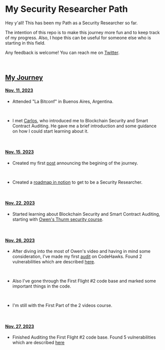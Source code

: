 # My Security Researcher Path

 Hey y'all! This has been my Path as a Security Researcher so far.

 The intention of this repo is to make this journey more fun and to keep track of my progress. Also, I hope this can be useful for someone else who is starting in this field.

 Any feedback is welcome! You can reach me on [Twitter](https://twitter.com/FerrerasManuel).

<br>

## <u>My Journey</u>

#### <u>Nov. 11, 2023</u>

- Attended "La Bitconf" in Buenos Aires, Argentina.
<br>

- I met [Carlos](https://twitter.com/carlitox477), who introduced me to Blockchain Security and Smart Contract Auditing. He gave me a brief introduction and some guidance on how I could start learning about it.
<br>

#### <u>Nov. 15, 2023</u>

- Created my first [post](https://twitter.com/FerrerasManuel/status/1724933936067793244) announcing the begining of the journey.
<br>

- Created a [roadmap in notion](https://manuelferreras.notion.site/Smart-Contracts-Audit-Roadmap-33509c4f359542dfb8ad720b46b200b7?pvs=4) to get to be a Security Researcher.
<br>

#### <u>Nov. 22, 2023</u>

- Started learning about Blockchain Security and Smart Contract Auditing, starting with [Owen's Thurm security course](https://www.youtube.com/watch?v=DRZogmD647U&t=2s).
<br>

#### <u>Nov. 26, 2023</u>

- After diving into the most of Owen's video and having in mind some consideration, I've made my first [audit](https://www.codehawks.com/contests/clnuo221v0001l50aomgo4nyn) on CodeHawks. Found 2 vulnerabilities which are described [here](https://github.com/ManuelFerreras/security-researcher-path/blob/main/Audits/CodeHawks/First%20Flights/First%20Flights%20%231%3A%20PasswordStore/audit.md).
<br>

- Also I've gone through the First Flight #2 code base and marked some important things in the code.
<br>

- I'm still with the First Part of the 2 videos course.
<br>

#### <u>Nov. 27, 2023</u>

- Finished Auditing the First Flight #2 code base. Found 5 vulnerabilities which are described [here](https://github.com/ManuelFerreras/security-researcher-path/blob/main/Audits/CodeHawks/First%20Flights/First%20Flight%20%232%3A%20Puppy%20Raffle/audit.md)
<br>